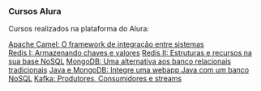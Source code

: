 ### Cursos Alura

Cursos realizados na plataforma do Alura:

[Apache Camel: O framework de integração entre sistemas](https://github.com/dpalmas/apache-camel.git) <br>
[Redis I: Armazenando chaves e valores](https://github.com/dpalmas/redis1.git)
[Redis II: Estruturas e recursos na sua base NoSQL](https://cursos.alura.com.br/course/nosql-chave-valor-com-redis-2)
[MongoDB: Uma alternativa aos banco relacionais tradicionais]()
[Java e MongoDB: Integre uma webapp Java com um banco NoSQL]()
[Kafka: Produtores, Consumidores e streams]()

